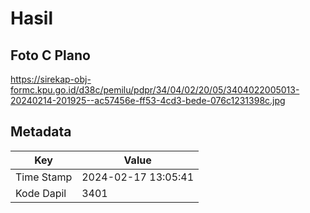 # Hasil

## Foto C Plano

https://sirekap-obj-formc.kpu.go.id/d38c/pemilu/pdpr/34/04/02/20/05/3404022005013-20240214-201925--ac57456e-ff53-4cd3-bede-076c1231398c.jpg


## Metadata

| Key        | Value               |
| ---------- | ------------------- |
| Time Stamp | 2024-02-17 13:05:41 |
| Kode Dapil | 3401                |



